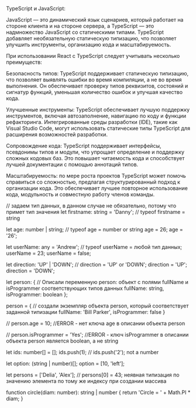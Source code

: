 TypeScript и JavaScript:

JavaScript — это динамический язык сценариев, который работает на стороне клиента и на стороне сервера, а TypeScript — это надмножество JavaScript со статическими типами. TypeScript добавляет необязательную статическую типизацию, что позволяет улучшить инструменты, организацию кода и масштабируемость.

При использовании React с TypeScript следует учитывать несколько преимуществ:

Безопасность типов: TypeScript поддерживает статическую типизацию, что позволяет выявлять ошибки во время компиляции, а не во время выполнения. Он обеспечивает проверку типов реквизитов, состояний и сигнатур функций, уменьшая количество ошибок и улучшая качество кода.

Улучшенные инструменты: TypeScript обеспечивает лучшую поддержку инструментов, включая автозаполнение, навигацию по коду и функции рефакторинга. Интегрированные среды разработки (IDE), такие как Visual Studio Code, могут использовать статические типы TypeScript для расширения возможностей разработки.

Сопровождение кода: TypeScript поддерживает интерфейсы, псевдонимы типов и модули, что упрощает определение и поддержку сложных кодовых баз. Это повышает читаемость кода и способствует лучшей документации с помощью аннотаций типов.

Масштабируемость: по мере роста проектов TypeScript может помочь справиться со сложностью, предлагая структурированный подход к организации кода. Это обеспечивает лучшее повторное использование кода, модульность и совместную работу членов команды.

// задаем тип данных, в данном случае не обязательно, потому что примет тип значения let firstname: string = 'Danny'; // typeof firstname = string

let age: number | string; // typeof age = number or string age = 26; age = '26';

let userName: any = 'Andrew'; // typeof userName = любой тип данных; userName = 23; userName = false;

let direction: 'UP' | 'DOWN'; // direction = 'UP' or 'DOWN'; direction = 'UP'; direction = 'DOWN';

let person: { // Описали переменную person: объект с полями fullName и isProgrammer соответствующих типов данных fullName: string, isProgrammer: boolean };

person = { // создали экземпляр объекта person, который соответствует заданной типизации fullName: 'Bill Parker', isProgrammer: false }

// person.age = 10; //ERROR - нет ключа age в описании объекта person

// person.isProgrammer = 'Yes'; //ERROR - ключ isProgrammer в описании объекта person является boolean, а не string

let ids: number[] = []; ids.push(1); // ids.push('2'); not a number

let option: (string | number)[]; option = [10, 'left'];

let persons = ['Delia', 'Alex']; // persons[0] = 43; неявная типизация по значению элемента по тому же индексу при создании массива

function circle(diam: number): string | number { return 'Circle = ' + Math.PI * diam; }